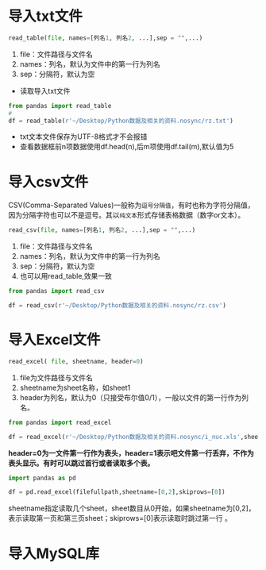 # 导入txt文件
```python
read_table(file, names=[列名1, 列名2, ...],sep = "",...)
```
1. file：文件路径与文件名
2. names：列名，默认为文件中的第一行为列名
3. sep：分隔符，默认为空

+ 读取导入txt文件
 ```python
from pandas import read_table
#
df = read_table(r'~/Desktop/Python数据及相关的资料.nosync/rz.txt')
```
+ txt文本文件保存为UTF-8格式才不会报错
+ 查看数据框前n项数据使用df.head(n),后m项使用df.tail(m),默认值为5

# 导入csv文件
CSV(Comma-Separated Values)一般称为`逗号分隔值`，有时也称为字符分隔值，因为分隔字符也可以不是逗号。其以`纯文本`形式存储表格数据（数字or文本）。
```python
read_csv(file, names=[列名1, 列名2, ...],sep = "",...)
```
1. file：文件路径与文件名
2. names：列名，默认为文件中的第一行为列名
3. sep：分隔符，默认为空
4. 也可以用read_table,效果一致
```python
from pandas import read_csv

df = read_csv(r'~/Desktop/Python数据及相关的资料.nosync/rz.csv')
```


# 导入Excel文件
```python
read_excel( file, sheetname, header=0)
```
1. file为文件路径与文件名
2. sheetname为sheet名称，如sheet1
3. header为列名，默认为0（只接受布尔值0/1），一般以文件的第一行作为列名。
```python
from pandas import read_excel

df = read_excel(r'~/Desktop/Python数据及相关的资料.nosync/i_nuc.xls',sheet_name='Sheet3')
```
**header=0为一文件第一行作为表头，header=1表示吧文件第一行丢弃，不作为表头显示。有时可以跳过首行或者读取多个表。**

```python
import pandas as pd

df = pd.read_excel(filefullpath,sheetname=[0,2],skiprows=[0])
```
sheetname指定读取几个sheet，sheet数目从0开始，如果sheetname为[0,2]，表示读取第一页和第三页sheet；skiprows=[0]表示读取时跳过第一行
。

# 导入MySQL库
